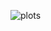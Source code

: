 ![plots](https://user-images.githubusercontent.com/42004781/101683752-2782c200-3a44-11eb-918e-07d325738b2f.jpg)
